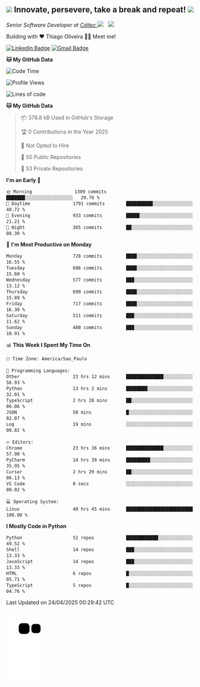 <h2><img src="https://emojis.slackmojis.com/emojis/images/1531849430/4246/blob-sunglasses.gif?1531849430" width="30"/> Innovate, persevere, take a break and repeat! <img src="https://media.giphy.com/media/12oufCB0MyZ1Go/giphy.gif" width="50"></h2>
<img align='right' src="https://media.giphy.com/media/M9gbBd9nbDrOTu1Mqx/giphy.gif" width="230">
<p><em>Senior Software Developer at <a href="https://www.cditec.com.br/">Cditec
</a><img src="https://media.giphy.com/media/WUlplcMpOCEmTGBtBW/giphy.gif" width="30"> 
</em></p>



Building with ❤️ Thiago Oliveira 👋🏽 Meet me!

[![Linkedin Badge](https://img.shields.io/badge/-Thiago-blue?style=flat-square&logo=Linkedin&logoColor=white&link=https://www.linkedin.com/in/tgmarinho/)](https://www.linkedin.com/in/thiagoceconelo/) 
[![Gmail Badge](https://img.shields.io/badge/-thiceconelo@gmail.com-c14438?style=flat-square&logo=Gmail&logoColor=white&link=mailto:thiceconelo@gmail.com)](mailto:thiceconelo@gmail.com)

</em></p>

<!-- <span style="height ">
![Anurag's GitHub stats](https://github-readme-stats.vercel.app/api?username=arthurspk&show_icons=true&theme=tokyonight)
</span> -->

**🐱 My GitHub Data** 
<!--START_SECTION:waka-->
![Code Time](http://img.shields.io/badge/Code%20Time-3%2C039%20hrs%2050%20mins-blue)

![Profile Views](http://img.shields.io/badge/Profile%20Views-0-blue)

![Lines of code](https://img.shields.io/badge/From%20Hello%20World%20I%27ve%20Written-6.3%20million%20lines%20of%20code-blue)

**🐱 My GitHub Data** 

> 📦 378.8 kB Used in GitHub's Storage 
 > 
> 🏆 0 Contributions in the Year 2025
 > 
> 🚫 Not Opted to Hire
 > 
> 📜 50 Public Repositories 
 > 
> 🔑 53 Private Repositories 
 > 
**I'm an Early 🐤** 

```text
🌞 Morning                1309 commits        ███████░░░░░░░░░░░░░░░░░░   29.76 % 
🌆 Daytime                1791 commits        ██████████░░░░░░░░░░░░░░░   40.72 % 
🌃 Evening                933 commits         █████░░░░░░░░░░░░░░░░░░░░   21.21 % 
🌙 Night                  365 commits         ██░░░░░░░░░░░░░░░░░░░░░░░   08.30 % 
```
📅 **I'm Most Productive on Monday** 

```text
Monday                   728 commits         ████░░░░░░░░░░░░░░░░░░░░░   16.55 % 
Tuesday                  686 commits         ████░░░░░░░░░░░░░░░░░░░░░   15.60 % 
Wednesday                577 commits         ███░░░░░░░░░░░░░░░░░░░░░░   13.12 % 
Thursday                 699 commits         ████░░░░░░░░░░░░░░░░░░░░░   15.89 % 
Friday                   717 commits         ████░░░░░░░░░░░░░░░░░░░░░   16.30 % 
Saturday                 511 commits         ███░░░░░░░░░░░░░░░░░░░░░░   11.62 % 
Sunday                   480 commits         ███░░░░░░░░░░░░░░░░░░░░░░   10.91 % 
```


📊 **This Week I Spent My Time On** 

```text
🕑︎ Time Zone: America/Sao_Paulo

💬 Programming Languages: 
Other                    23 hrs 12 mins      ██████████████░░░░░░░░░░░   56.93 % 
Python                   13 hrs 2 mins       ████████░░░░░░░░░░░░░░░░░   32.01 % 
TypeScript               2 hrs 28 mins       ██░░░░░░░░░░░░░░░░░░░░░░░   06.06 % 
JSON                     50 mins             █░░░░░░░░░░░░░░░░░░░░░░░░   02.07 % 
Log                      19 mins             ░░░░░░░░░░░░░░░░░░░░░░░░░   00.82 % 

🔥 Editors: 
Chrome                   23 hrs 36 mins      ██████████████░░░░░░░░░░░   57.90 % 
PyCharm                  14 hrs 39 mins      █████████░░░░░░░░░░░░░░░░   35.95 % 
Cursor                   2 hrs 29 mins       ██░░░░░░░░░░░░░░░░░░░░░░░   06.13 % 
VS Code                  0 secs              ░░░░░░░░░░░░░░░░░░░░░░░░░   00.02 % 

💻 Operating System: 
Linux                    40 hrs 45 mins      █████████████████████████   100.00 % 
```

**I Mostly Code in Python** 

```text
Python                   52 repos            ████████████░░░░░░░░░░░░░   49.52 % 
Shell                    14 repos            ███░░░░░░░░░░░░░░░░░░░░░░   13.33 % 
JavaScript               14 repos            ███░░░░░░░░░░░░░░░░░░░░░░   13.33 % 
HTML                     6 repos             █░░░░░░░░░░░░░░░░░░░░░░░░   05.71 % 
TypeScript               5 repos             █░░░░░░░░░░░░░░░░░░░░░░░░   04.76 % 
```




 Last Updated on 24/04/2025 00:29:42 UTC
<!--END_SECTION:waka-->

![Snake animation](https://github.com/rafaballerini/rafaballerini/blob/output/github-contribution-grid-snake.svg)


<!---
ceconelo/ceconelo is a ✨ special ✨ repository because its `README.md` (this file) appears on your GitHub profile.
You can click the Preview link to take a look at your changes.
--->
